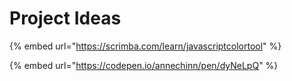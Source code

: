 # Project Ideas

{% embed url="https://scrimba.com/learn/javascriptcolortool" %}

{% embed url="https://codepen.io/annechinn/pen/dyNeLpQ" %}



